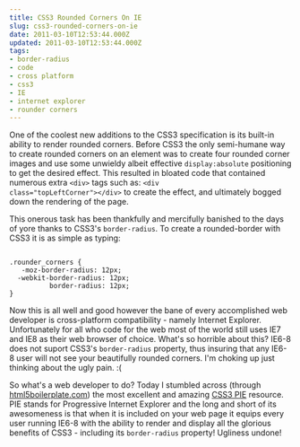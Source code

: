```yaml
---
title: CSS3 Rounded Corners On IE
slug: css3-rounded-corners-on-ie
date: 2011-03-10T12:53:44.000Z
updated: 2011-03-10T12:53:44.000Z
tags:
- border-radius
- code
- cross platform
- css3
- IE
- internet explorer
- rounder corners
---
```


One of the coolest new additions to the CSS3 specification is its built-in ability to render rounded corners.  Before CSS3 the only semi-humane way to create rounded corners on an element was to create four rounded corner images and use some unwieldy albeit effective <code>display:absolute</code> positioning to get the desired effect.  This resulted in bloated code that contained numerous extra <code>&lt;div&gt;</code> tags such as: <code>&lt;div class="topLeftCorner"&gt;&lt;/div&gt;</code> to create the effect, and ultimately bogged down the rendering of the page.

This onerous task has been thankfully and mercifully banished to the days of yore thanks to CSS3's <code>border-radius</code>.  To create a rounded-border with CSS3 it is as simple as typing:

<code>
.rounder_corners {
   -moz-border-radius: 12px; 
  -webkit-border-radius: 12px; 
          border-radius: 12px; 
}
</code>

Now this is all well and good however the bane of every accomplished web developer is cross-platform compatibility - namely Internet Explorer.  Unfortunately for all who code for the web most of the world still uses IE7 and IE8 as their web browser of choice.  What's so horrible about this?  IE6-8 does not suport CSS3's <code>border-radius</code> property, thus insuring that any IE6-8 user will not see your beautifully rounded corners.  I'm choking up just thinking about the ugly pain. :(

So what's a web developer to do?  Today I stumbled across (through <a href="http://html5boilerplate.com">html5boilerplate.com</a>) the most excellent and amazing <a href="http://css3pie.com/">CSS3 PIE</a> resource.  PIE stands for Progressive Internet Explorer and the long and short of its awesomeness is that when it is included on your web page it equips every user running IE6-8 with the ability to render and display all the glorious benefits of CSS3 - including its <code>border-radius</code> property!  Ugliness undone!
